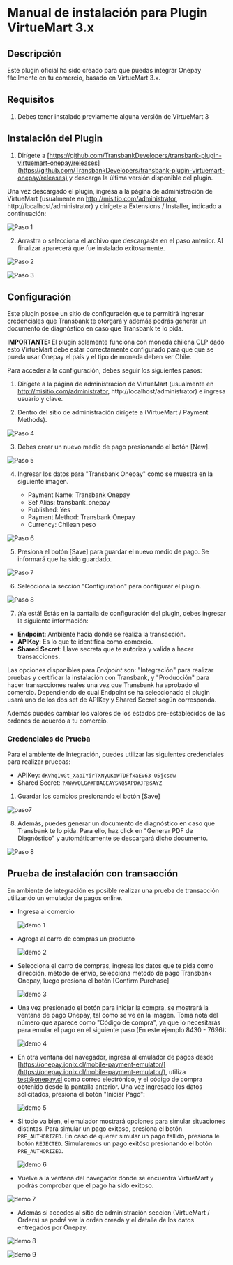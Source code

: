 # Manual de instalación para Plugin VirtueMart 3.x

## Descripción

Este plugin oficial ha sido creado para que puedas integrar Onepay fácilmente en tu comercio, basado en VirtueMart 3.x.

## Requisitos

1. Debes tener instalado previamente alguna versión de VirtueMart 3

## Instalación del Plugin

1. Dirígete a [https://github.com/TransbankDevelopers/transbank-plugin-virtuemart-onepay/releases](https://github.com/TransbankDevelopers/transbank-plugin-virtuemart-onepay/releases) y descarga la última versión disponible del plugin.

  Una vez descargado el plugin, ingresa a la página de administración de VirtueMart (usualmente en http://misitio.com/administrator, http://localhost/administrator) y dirígete a Extensions / Installer, indicado a continuación:

  ![Paso 1](img/paso1.png)
  
2. Arrastra o selecciona el archivo que descargaste en el paso anterior. Al finalizar aparecerá que fue instalado exitosamente.

  ![Paso 2](img/paso2.png)

  ![Paso 3](img/paso3.png)

## Configuración

Este plugin posee un sitio de configuración que te permitirá ingresar credenciales que Transbank te otorgará y además podrás generar un documento de diagnóstico en caso que Transbank te lo pida.

**IMPORTANTE:** El plugin solamente funciona con moneda chilena CLP dado esto VirtueMart debe estar correctamente configurado para que que se pueda usar Onepay el país y el tipo de moneda deben ser Chile.

Para acceder a la configuración, debes seguir los siguientes pasos:

1. Dirígete a la página de administración de VirtueMart (usualmente en http://misitio.com/administrator, http://localhost/administrator) e ingresa usuario y clave.

2. Dentro del sitio de administración dirígete a (VirtueMart / Payment Methods).

  ![Paso 4](img/paso4.png)

3. Debes crear un nuevo medio de pago presionando el botón [New].

  ![Paso 5](img/paso5.png)

4. Ingresar los datos para "Transbank Onepay" como se muestra en la siguiente imagen.

    - Payment Name: Transbank Onepay 
    - Sef Alias: transbank_onepay
    - Published: Yes
    - Payment Method: Transbank Onepay
    - Currency: Chilean peso

  ![Paso 6](img/paso6.png)

5. Presiona el botón [Save] para guardar el nuevo medio de pago. Se informará que ha sido guardado.

  ![Paso 7](img/paso7.png)

6. Selecciona la sección "Configuration" para configurar el plugin.
   
  ![Paso 8](img/paso8.png)

7. ¡Ya está! Estás en la pantalla de configuración del plugin, debes ingresar la siguiente información:

  * **Endpoint**: Ambiente hacia donde se realiza la transacción. 
  * **APIKey**: Es lo que te identifica como comercio.
  * **Shared Secret**: Llave secreta que te autoriza y valida a hacer transacciones.
  
  Las opciones disponibles para _Endpoint_ son: "Integración" para realizar pruebas y certificar la instalación con Transbank, y "Producción" para hacer transacciones reales una vez que Transbank ha aprobado el comercio. Dependiendo de cual Endpoint se ha seleccionado el plugin usará uno de los dos set de APIKey y Shared Secret según corresponda.

  Además puedes cambiar los valores de los estados pre-establecidos de las ordenes de acuerdo a tu comercio.
  
### Credenciales de Prueba

Para el ambiente de Integración, puedes utilizar las siguientes credenciales para realizar pruebas:

* APIKey: `dKVhq1WGt_XapIYirTXNyUKoWTDFfxaEV63-O5jcsdw`
* Shared Secret: `?XW#WOLG##FBAGEAYSNQ5APD#JF@$AYZ`

1. Guardar los cambios presionando el botón [Save]
   
  ![paso7](img/paso7.png)

8. Además, puedes generar un documento de diagnóstico en caso que Transbank te lo pida. Para ello, haz click en "Generar PDF de Diagnóstico" y automáticamente se descargará dicho documento.

  ![Paso 8](img/paso8.png)

## Prueba de instalación con transacción

En ambiente de integración es posible realizar una prueba de transacción utilizando un emulador de pagos online.

* Ingresa al comercio

  ![demo 1](img/demo1.png)

* Agrega al carro de compras un producto

  ![demo 2](img/demo2.png)

* Selecciona el carro de compras, ingresa los datos que te pida como dirección, método de envío, selecciona método de pago Transbank Onepay, luego presiona el botón [Confirm Purchase]

  ![demo 3](img/demo3.png)

* Una vez presionado el botón para iniciar la compra, se mostrará la ventana de pago Onepay, tal como se ve en la imagen. Toma nota del número que aparece como "Código de compra", ya que lo necesitarás para emular el pago en el siguiente paso (En este ejemplo 8430 - 7696):
  
  ![demo 4](img/demo4.png)
  
* En otra ventana del navegador, ingresa al emulador de pagos desde [https://onepay.ionix.cl/mobile-payment-emulator/](https://onepay.ionix.cl/mobile-payment-emulator/), utiliza test@onepay.cl como correo electrónico, y el código de compra obtenido desde la pantalla anterior. Una vez ingresado los datos solicitados, presiona el botón "Iniciar Pago":

  ![demo 5](img/demo5.png)
  
* Si todo va bien, el emulador mostrará opciones para simular situaciones distintas. Para simular un pago exitoso, presiona el botón `PRE_AUTHORIZED`. En caso de querer simular un pago fallido, presiona le botón `REJECTED`. Simularemos un pago exitóso presionando el botón `PRE_AUTHORIZED`.

  ![demo 6](img/demo6.png)
  
* Vuelve a la ventana del navegador donde se encuentra VirtueMart y podrás comprobar que el pago ha sido exitoso.

 ![demo 7](img/demo7.png)

* Además si accedes al sitio de administración seccion (VirtueMart / Orders) se podrá ver la orden creada y el detalle de los datos entregados por Onepay.

 ![demo 8](img/demo8.png)

 ![demo 9](img/demo9.png)
